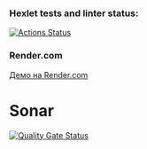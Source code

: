 ### Hexlet tests and linter status:
[![Actions Status](https://github.com/sroonla/python-project-83/actions/workflows/hexlet-check.yml/badge.svg)](https://github.com/sroonla/python-project-83/actions)

### Render.com
[Демо на Render.com](https://python-project-83-qwy4.onrender.com)

# Sonar
[![Quality Gate Status](https://sonarcloud.io/api/project_badges/measure?project=sroonla_python-project-83&metric=alert_status)](https://sonarcloud.io/summary/new_code?id=sroonla_python-project-83)